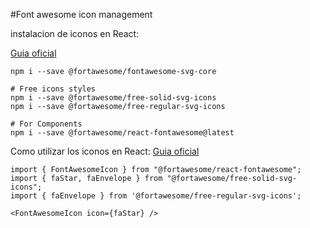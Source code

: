 #Font awesome icon management

instalacion de iconos en React:

[Guia oficial](https://fontawesome.com/docs/web/use-with/react/)

```Node
npm i --save @fortawesome/fontawesome-svg-core

# Free icons styles
npm i --save @fortawesome/free-solid-svg-icons
npm i --save @fortawesome/free-regular-svg-icons

# For Components
npm i --save @fortawesome/react-fontawesome@latest
```
Como utilizar los iconos en React:
[Guia oficial](https://fontawesome.com/docs/web/use-with/react/add-icons)
```React
import { FontAwesomeIcon } from "@fortawesome/react-fontawesome";
import { faStar, faEnvelope } from "@fortawesome/free-solid-svg-icons";
import { faEnvelope } from '@fortawesome/free-regular-svg-icons';

<FontAwesomeIcon icon={faStar} />

```
